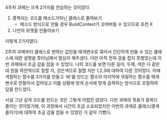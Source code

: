 4주차 과제는 크게 2가지를 연습하는 것이었다.

1. 중복되는 코드를 메소드가아닌 클래스로 줄여보기
    - 메소드 방식으로 만들 경우 BuildContext가 꼬여버릴 수 있으므로 추천 X
2. 나만의 위젯을 만들어보기

이렇게 2가지였다.

2주차 과제부터 클래스로 변하는 값만을 매개변수로 묶어서 간단하게 만들 수 있는 클래스에 대한 설명을 튜터님께서 열심히 해주셨다.
다만 아직 전혀 감을 잡지 못했었는데 이번 과제에서 조금 감을 잡을 수 있었다.
나의 코드를 보면 다른 길이, 두께, 색은 다 같은데 원을 하얀색으로 칠할 지, 검은색으로 칠할 지만 1,2,3에 대하여 다른 것이었다.
이에 색칠하는 함수를 3가지를 만들고 '바'를 만드는 함수의 마지막에 색칠하는 함수를 매개변수로 만들어서 집어넣고 이를 상황에 맞게 순서에 맞게 출력하는 방식으로 조절하여 답을 만드었다.

사실 그냥 길게 코드를 만드는 것은 그렇게 어렵진 않았다. 다만 과제의 목표가 중복으 줄이는 것이었기에, 이 과정에서 시간이 조금 소요되었지만 이번의 과제로 클래스(중복 줄이기)에 대하여 조금 감을 잡을 수 있었던 거 같아 기뻤다.